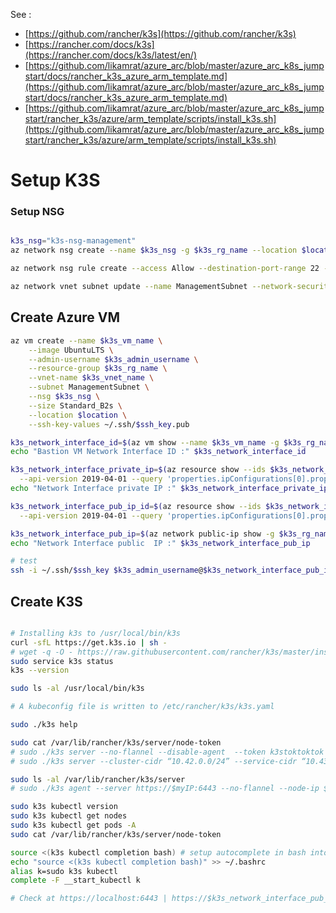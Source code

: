 See :
- [https://github.com/rancher/k3s](https://github.com/rancher/k3s)
- [https://rancher.com/docs/k3s](https://rancher.com/docs/k3s/latest/en/)
- [https://github.com/likamrat/azure_arc/blob/master/azure_arc_k8s_jumpstart/docs/rancher_k3s_azure_arm_template.md](https://github.com/likamrat/azure_arc/blob/master/azure_arc_k8s_jumpstart/docs/rancher_k3s_azure_arm_template.md)
- [https://github.com/likamrat/azure_arc/blob/master/azure_arc_k8s_jumpstart/rancher_k3s/azure/arm_template/scripts/install_k3s.sh](https://github.com/likamrat/azure_arc/blob/master/azure_arc_k8s_jumpstart/rancher_k3s/azure/arm_template/scripts/install_k3s.sh)

# Setup K3S

### Setup NSG 
```sh

k3s_nsg="k3s-nsg-management"
az network nsg create --name $k3s_nsg -g $k3s_rg_name --location $location

az network nsg rule create --access Allow --destination-port-range 22 --source-address-prefixes Internet --name "Allow SSH from Internet" --nsg-name $k3s_nsg -g $k3s_rg_name --priority 100

az network vnet subnet update --name ManagementSubnet --network-security-group $k3s_nsg --vnet-name $k3s_vnet_name -g $k3s_rg_name

```

## Create Azure VM

```sh
az vm create --name $k3s_vm_name \
    --image UbuntuLTS \
    --admin-username $k3s_admin_username \
    --resource-group $k3s_rg_name \
    --vnet-name $k3s_vnet_name \
    --subnet ManagementSubnet \
    --nsg $k3s_nsg \
    --size Standard_B2s \
    --location $location \
    --ssh-key-values ~/.ssh/$ssh_key.pub

k3s_network_interface_id=$(az vm show --name $k3s_vm_name -g $k3s_rg_name --query 'networkProfile.networkInterfaces[0].id' -o tsv)
echo "Bastion VM Network Interface ID :" $k3s_network_interface_id

k3s_network_interface_private_ip=$(az resource show --ids $k3s_network_interface_id \
  --api-version 2019-04-01 --query 'properties.ipConfigurations[0].properties.privateIPAddress' -o tsv)
echo "Network Interface private IP :" $k3s_network_interface_private_ip

k3s_network_interface_pub_ip_id=$(az resource show --ids $k3s_network_interface_id \
  --api-version 2019-04-01 --query 'properties.ipConfigurations[0].properties.publicIPAddress.id' -o tsv)

k3s_network_interface_pub_ip=$(az network public-ip show -g $k3s_rg_name --id $k3s_network_interface_pub_ip_id --query "ipAddress" -o tsv)
echo "Network Interface public  IP :" $k3s_network_interface_pub_ip

# test
ssh -i ~/.ssh/$ssh_key $k3s_admin_username@$k3s_network_interface_pub_ip


```

## Create K3S

```sh

# Installing k3s to /usr/local/bin/k3s
curl -sfL https://get.k3s.io | sh -
# wget -q -O - https://raw.githubusercontent.com/rancher/k3s/master/install.sh | sh -
sudo service k3s status
k3s --version

sudo ls -al /usr/local/bin/k3s

# A kubeconfig file is written to /etc/rancher/k3s/k3s.yaml

sudo ./k3s help

sudo cat /var/lib/rancher/k3s/server/node-token
# sudo ./k3s server --no-flannel --disable-agent  --token k3stoktoktok & 
# sudo ./k3s server --cluster-cidr “10.42.0.0/24” --service-cidr “10.43.0.0/24” --cluster-dns “10.43.0.10” --token k3stoktoktok &

sudo ls -al /var/lib/rancher/k3s/server
# sudo ./k3s agent --server https://$myIP:6443 --no-flannel --node-ip $myIP --token k3stoktoktok

sudo k3s kubectl version
sudo k3s kubectl get nodes
sudo k3s kubectl get pods -A
sudo cat /var/lib/rancher/k3s/server/node-token

source <(k3s kubectl completion bash) # setup autocomplete in bash into the current shell, bash-completion package should be installed first.
echo "source <(k3s kubectl completion bash)" >> ~/.bashrc 
alias k=sudo k3s kubectl
complete -F __start_kubectl k

# Check at https://localhost:6443 | https://$k3s_network_interface_pub_ip:6443



```